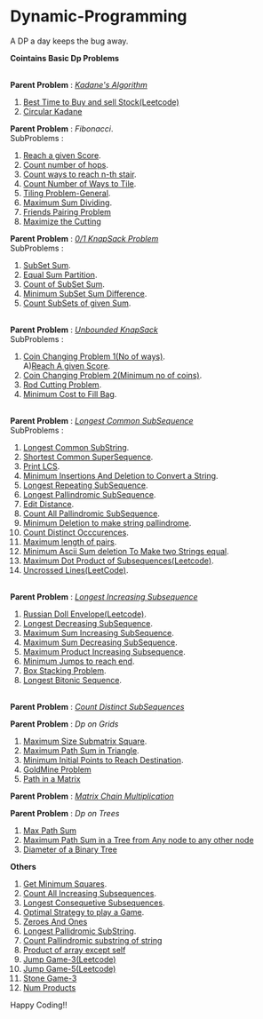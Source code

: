 # Dynamic-Programming
A DP a day keeps the bug away.

**Cointains Basic Dp Problems**<br><br>

**Parent Problem** : [*Kadane's Algorithm*](https://github.com/skm2000/Dynamic-Programming/blob/master/Kadane.cpp)<br>
1) [Best Time to Buy and sell Stock(Leetcode)](https://github.com/skm2000/Dynamic-Programming/blob/master/Best_Time_To_Buy_And_Sell_Stock_.cpp)<br>
2) [Circular Kadane](https://github.com/skm2000/Dynamic-Programming/blob/master/Circular_Kadene.cpp)<br>

**Parent Problem** : *Fibonacci*.<br>
SubProblems :<br>
1) [Reach a given Score](https://github.com/skm2000/Dynamic-Programming/blob/master/Reach_a_given_score.cpp).<br>
2) [Count number of hops](https://github.com/skm2000/Dynamic-Programming/blob/master/Count_Number_of_hops.cpp).<br>
3) [Count ways to reach n-th stair](https://github.com/skm2000/Dynamic-Programming/blob/master/Count_ways_to_N'th_Stair.cpp).<br>
4) [Count Number of Ways to Tile](https://github.com/skm2000/Dynamic-Programming/blob/master/No_Of_Ways_To_Tile.cpp).<br>
5) [Tiling Problem-General](https://github.com/skm2000/Dynamic-Programming/blob/master/Tiling_Problem.cpp).<br>
6) [Maximum Sum Dividing](https://github.com/skm2000/Dynamic-Programming/blob/master/Maximum_Sum_Dividing_Recurssive.cpp).<br>
7) [Friends Pairing Problem](https://github.com/skm2000/Dynamic-Programming/blob/master/Friends_Pairing_Problem.cpp)<br>
8) [Maximize the Cutting](https://github.com/skm2000/Dynamic-Programming/blob/master/Maximize_the_cutting.cpp)<br>

**Parent Problem** : [*0/1 KnapSack Problem*](https://github.com/skm2000/Dynamic-Programming/blob/master/Knapsack_0_1.cpp)<br>
SubProblems :<br>
1) [SubSet Sum](https://github.com/skm2000/Dynamic-Programming/blob/master/SubsetSum.cpp).<br>
2) [Equal Sum Partition](https://github.com/skm2000/Dynamic-Programming/blob/master/Equal_Sum_Partition.cpp).<br>
3) [Count of SubSet Sum]().<br>
4) [Minimum SubSet Sum Difference](https://github.com/skm2000/Dynamic-Programming/blob/master/Minimum_Subset_Sum_Difference.cpp).<br>
5) [Count SubSets of given Sum](https://github.com/skm2000/Dynamic-Programming/blob/master/Count_Subsets_of_given_Sum.cpp).<br><br>

**Parent Problem** : [*Unbounded KnapSack*](https://github.com/skm2000/Dynamic-Programming/blob/master/Unbounded_Knapsack.cpp)<br>
SubProblems :<br>
1) [Coin Changing Problem 1(No of ways)](https://github.com/skm2000/Dynamic-Programming/blob/master/Coin_Changing_1.cpp).<br>
   A)[Reach A given Score](https://github.com/skm2000/Dynamic-Programming/blob/master/Reach_a_given_score.cpp).<br>
2) [Coin Changing Problem 2(Minimum no of coins)](https://github.com/skm2000/Dynamic-Programming/blob/master/Coin_Changing_2.cpp).<br>
3) [Rod Cutting Problem](https://github.com/skm2000/Dynamic-Programming/blob/master/Rod_Cutting.cpp).<br>
4) [Minimum Cost to Fill Bag](https://github.com/skm2000/Dynamic-Programming/blob/master/Minm_Cost_To_Fill_Bag.cpp).<br><br>

**Parent Problem** : [*Longest Common SubSequence*](https://github.com/skm2000/Dynamic-Programming/blob/master/Longest_Common_Subsequence.cpp)<br>
SubProblems :<br>
1) [Longest Common SubString](https://github.com/skm2000/Dynamic-Programming/blob/master/Longest_Common_Substring.cpp).<br>
2) [Shortest Common SuperSequence](https://github.com/skm2000/Dynamic-Programming/blob/master/Shortest_Common_Supersequence.cpp).<br>
3) [Print LCS](https://github.com/skm2000/Dynamic-Programming/blob/master/Print_Longest_Common_Subsequence.cpp).<br>
4) [Minimum Insertions And Deletion to Convert a String](https://github.com/skm2000/Dynamic-Programming/blob/master/Minm_Insertion_Deletion_Convert.cpp).<br>
5) [Longest Repeating SubSequence](https://github.com/skm2000/Dynamic-Programming/blob/master/Longest_Repeating_Subsequence.cpp).<br>
6) [Longest Pallindromic SubSequence](https://github.com/skm2000/Dynamic-Programming/blob/master/Longest_Pallindromic_Subsequence.cpp).<br>
7) [Edit Distance](https://github.com/skm2000/Dynamic-Programming/blob/master/Edit_Distance.cpp).<br>
8) [Count All Pallindromic SubSequence](https://github.com/skm2000/Dynamic-Programming/blob/master/Count_All_Pallindromic_Subsequence.cpp).<br>
9) [Minimum Deletion to make string pallindrome](https://github.com/skm2000/Dynamic-Programming/blob/master/Minm_Deletion_To_Make_Pallindrome.cpp).<br>
10) [Count Distinct Occcurences](https://github.com/skm2000/Dynamic-Programming/blob/master/Distinct_Occurences.cpp).<br>
11) [Maximum length of pairs](https://github.com/skm2000/Dynamic-Programming/blob/master/Maximum_length_of_pairs.cpp).<br>
12) [Minimum Ascii Sum deletion To Make two Strings equal](https://github.com/skm2000/Dynamic-Programming/blob/master/Minimum_Ascii_Sum_deletion_To_Make_two_Strings_equal.cpp).<br>
13) [Maximum Dot Product of Subsequences(Leetcode)](https://github.com/skm2000/Dynamic-Programming/blob/master/Maximum_Dot_Product_Subsequence.cpp).<br>
14) [Uncrossed Lines(LeetCode)](https://github.com/skm2000/Dynamic-Programming/blob/master/Uncrossed_Lines.cpp).<br><br>

**Parent Problem** : [*Longest Increasing Subsequence*](https://github.com/skm2000/Dynamic-Programming/blob/master/Longest_Increasing_Subsequence.cpp)<br>
1) [Russian Doll Envelope(Leetcode)](https://github.com/skm2000/Dynamic-Programming/blob/master/Russian_Doll_Envelope.cpp).<br>
2) [Longest Decreasing SubSequence](https://github.com/skm2000/Dynamic-Programming/blob/master/Longest_Decreasing_Subsequence.cpp).<br>
3) [Maximum Sum Increasing SubSequence](https://github.com/skm2000/Dynamic-Programming/blob/master/Maximum_Sum_Increasing_Subsequence.cpp).<br>
4) [Maximum Sum Decreasing SubSequence](https://github.com/skm2000/Dynamic-Programming/blob/master/Maximum_Sum_Decreasing_Subsequence.cpp).<br>
5) [Maximum Product Increasing Subsequence](https://github.com/skm2000/Dynamic-Programming/blob/master/Maximum_Product_Increasing_Subsequence.cpp).<br>
6) [Minimum Jumps to reach end](https://github.com/skm2000/Dynamic-Programming/blob/master/Minimum_Jumps_To_Reach_End.cpp).<br>
7) [Box Stacking Problem](https://github.com/skm2000/Dynamic-Programming/blob/master/Box_Stacking_Problem.cpp).<br>
8) [Longest Bitonic Sequence](https://github.com/skm2000/Dynamic-Programming/blob/master/BitonicSequence.cpp).<br><br>

**Parent Problem** : [*Count Distinct SubSequences*](https://github.com/skm2000/Dynamic-Programming/blob/master/Count_Distinct_Subsequences.cpp)<br>

**Parent Problem** : *Dp on Grids*<br>
1) [Maximum Size Submatrix Square](https://github.com/skm2000/Dynamic-Programming/blob/master/Maximum_Size_Submatrix_Square.cpp).<br>
2) [Maximum Path Sum in Triangle](https://github.com/skm2000/Dynamic-Programming/blob/master/Max_Path_Sum_in_Triangle.cpp).<br>
3) [Minimum Initial Points to Reach Destination](https://github.com/skm2000/Dynamic-Programming/blob/master/Minimum_Initial_Points_To_Reach_Destinaion.cpp).<br>
4) [GoldMine Problem](https://github.com/skm2000/Dynamic-Programming/blob/master/GoldMine_Problem.cpp)<br>
5) [Path in a Matrix](https://github.com/skm2000/Dynamic-Programming/blob/master/Max_path_sum.cpp)<br>

**Parent Problem** : [*Matrix Chain Multiplication*](https://github.com/skm2000/Dynamic-Programming/blob/master/Matrix_Chain_Multiplication.cpp)<br>

**Parent Problem** : *Dp on Trees*<br>
1) [Max Path Sum](https://github.com/skm2000/Dynamic-Programming/blob/master/Max_path_sum.cpp)<br>
2) [Maximum Path Sum in a Tree from Any node to any other node](https://github.com/skm2000/Dynamic-Programming/blob/master/Maximum_Path_Sum_in_Binary_tree.cpp)<br>
3) [Diameter of a Binary Tree](https://github.com/skm2000/Dynamic-Programming/blob/master/Diameter_Of_Binary_Tree.cpp)<br>

**Others**
1) [Get Minimum Squares](https://github.com/skm2000/Dynamic-Programming/blob/master/Get_Minimum_Squares.cpp).<br>
2) [Count All Increasing Subsequences](https://github.com/skm2000/Dynamic-Programming/blob/master/Count_All_Increasing_Subsequences.cpp).<br>
3) [Longest Consequetive Subsequences](https://github.com/skm2000/Dynamic-Programming/blob/master/Longest_Consequetive_Subsequence.cpp).<br>
4) [Optimal Strategy to play a Game](https://github.com/skm2000/Dynamic-Programming/blob/master/Optimal_Strategy_To_Play_A_Game.cpp).<br>
5) [Zeroes And Ones](https://github.com/skm2000/Dynamic-Programming/blob/master/zerosAndOnes.cpp)
6) [Longest Pallidromic SubString](https://github.com/skm2000/Dynamic-Programming/blob/master/Longest_Pallindromic_Substring.cpp).<br>
7) [Count Pallindromic substring of string](https://github.com/skm2000/Dynamic-Programming/blob/master/Count_Pallindromic_SubString_Of_String_gfg.cpp)<br>
8) [Product of array except self](https://github.com/skm2000/Dynamic-Programming/blob/master/Count_Pallindromic_SubString_Of_String_gfg.cpp)
9) [Jump Game-3(Leetcode)](https://github.com/skm2000/Dynamic-Programming/blob/master/Jump_Game_3.cpp)<br>
10) [Jump Game-5(Leetcode)](https://github.com/skm2000/Dynamic-Programming/blob/master/Jump_Game_5.cpp)<br>
11) [Stone Game-3](https://github.com/skm2000/Dynamic-Programming/blob/master/Last_Stone_3.cpp)<br>
12) [Num Products](#)<br>

Happy Coding!!



